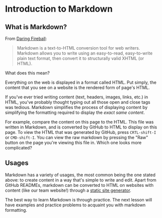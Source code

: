 # Introduction to Markdown

## What is Markdown?

From [Daring Fireball](https://daringfireball.net/projects/markdown/):
> Markdown is a text-to-HTML conversion tool for web writers. Markdown allows you to write using an easy-to-read, easy-to-write plain text format, then convert it to structurally valid XHTML (or HTML).

What does this mean?

Everything on the web is displayed in a format called HTML. Put simply, the content that you see on a website is the rendered form of page's HTML.

If you've ever tried writing content (text, headers, images, links, etc.) in HTML, you've probably thought typing out all those open and close tags was tedious. Markdown simplifies the process of displaying content by simplifying the formatting required to display the *exact same content*.

For example, compare the content on this page to the HTML. This file was written in Markdown, and is converted by GitHub to HTML to display on this page. To view the HTML that was generated by GitHub, press `CRTL-shift-I` or `CMD-shift-I`. You can view the raw markdown by pressing the "Raw" button on the page you're viewing this file in. Which one looks more complicated?

## Usages

Markdown has a variety of usages, the most common being the one stated above: to create content in a way that's simple to write and edit. Apart from GitHub READMEs, markdown can be converted to HTML on websites with content (like our team website!) through a [static site generator](https://medium.freecodecamp.org/static-sites-are-back-24d01a01f11a).

The best way to learn Markdown is through practice. The next lesson will have examples and practice problems to acquaint you with markdown formatting.
